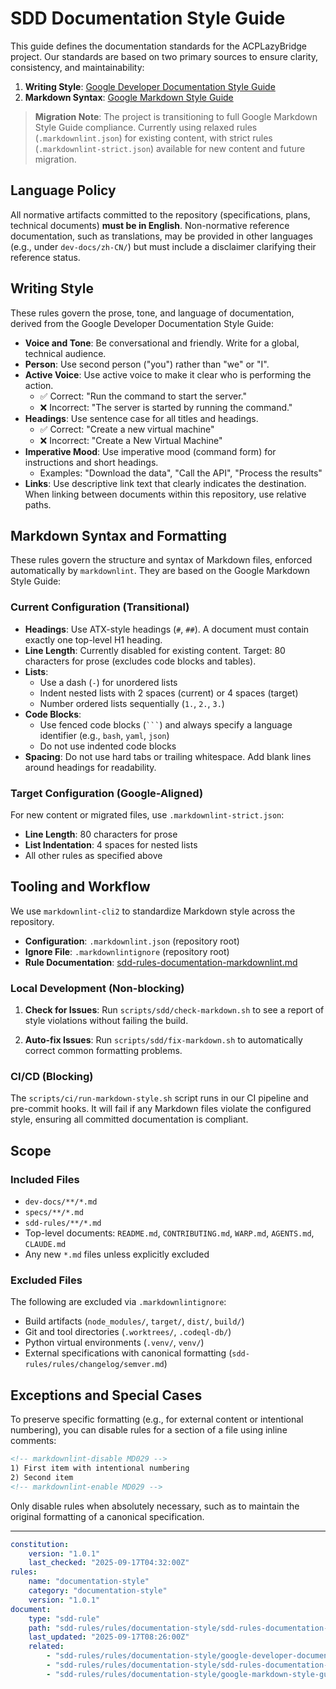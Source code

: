 # SDD Documentation Style Guide

This guide defines the documentation standards for the ACPLazyBridge
project. Our standards are based on two primary sources to ensure clarity,
consistency, and maintainability:

1. **Writing Style**: [Google Developer Documentation Style Guide][1]
2. **Markdown Syntax**: [Google Markdown Style Guide][2]

[1]: https://developers.google.com/style
[2]: https://google.github.io/styleguide/docguide/style.html

> **Migration Note**: The project is transitioning to full Google Markdown
> Style Guide compliance. Currently using relaxed rules (`.markdownlint.json`)
> for existing content, with strict rules (`.markdownlint-strict.json`)
> available for new content and future migration.

## Language Policy

All normative artifacts committed to the repository (specifications, plans,
technical documents) **must be in English**. Non-normative reference
documentation, such as translations, may be provided in other languages
(e.g., under `dev-docs/zh-CN/`) but must include a disclaimer clarifying
their reference status.

## Writing Style

These rules govern the prose, tone, and language of documentation, derived
from the Google Developer Documentation Style Guide:

- **Voice and Tone**: Be conversational and friendly. Write for a global,
    technical audience.
- **Person**: Use second person ("you") rather than "we" or "I".
- **Active Voice**: Use active voice to make it clear who is performing
    the action.
    - ✅ Correct: "Run the command to start the server."
    - ❌ Incorrect: "The server is started by running the command."
- **Headings**: Use sentence case for all titles and headings.
    - ✅ Correct: "Create a new virtual machine"
    - ❌ Incorrect: "Create a New Virtual Machine"
- **Imperative Mood**: Use imperative mood (command form) for instructions
    and short headings.
    - Examples: "Download the data", "Call the API", "Process the results"
- **Links**: Use descriptive link text that clearly indicates the
    destination. When linking between documents within this repository, use
    relative paths.

## Markdown Syntax and Formatting

These rules govern the structure and syntax of Markdown files, enforced
automatically by `markdownlint`. They are based on the Google Markdown Style
Guide:

### Current Configuration (Transitional)

- **Headings**: Use ATX-style headings (`#`, `##`). A document must contain
  exactly one top-level H1 heading.
- **Line Length**: Currently disabled for existing content. Target: 80
  characters for prose (excludes code blocks and tables).
- **Lists**:
    - Use a dash (`-`) for unordered lists
    - Indent nested lists with 2 spaces (current) or 4 spaces (target)
    - Number ordered lists sequentially (`1.`, `2.`, `3.`)
- **Code Blocks**:
    - Use fenced code blocks (` ``` `) and always specify a language
      identifier (e.g., `bash`, `yaml`, `json`)
    - Do not use indented code blocks
- **Spacing**: Do not use hard tabs or trailing whitespace. Add blank lines
  around headings for readability.

### Target Configuration (Google-Aligned)

For new content or migrated files, use `.markdownlint-strict.json`:

- **Line Length**: 80 characters for prose
- **List Indentation**: 4 spaces for nested lists
- All other rules as specified above

## Tooling and Workflow

We use `markdownlint-cli2` to standardize Markdown style across the
repository.

- **Configuration**: `.markdownlint.json` (repository root)
- **Ignore File**: `.markdownlintignore` (repository root)
- **Rule Documentation**:
    [sdd-rules-documentation-markdownlint.md](./sdd-rules-documentation-markdownlint.md)

### Local Development (Non-blocking)

1. **Check for Issues**: Run `scripts/sdd/check-markdown.sh` to see a report
   of style violations without failing the build.

2. **Auto-fix Issues**: Run `scripts/sdd/fix-markdown.sh` to automatically
   correct common formatting problems.

### CI/CD (Blocking)

The `scripts/ci/run-markdown-style.sh` script runs in our CI pipeline and
pre-commit hooks. It will fail if any Markdown files violate the configured
style, ensuring all committed documentation is compliant.

## Scope

### Included Files

- `dev-docs/**/*.md`
- `specs/**/*.md`
- `sdd-rules/**/*.md`
- Top-level documents: `README.md`, `CONTRIBUTING.md`, `WARP.md`,
    `AGENTS.md`, `CLAUDE.md`
- Any new `*.md` files unless explicitly excluded

### Excluded Files

The following are excluded via `.markdownlintignore`:

- Build artifacts (`node_modules/`, `target/`, `dist/`, `build/`)
- Git and tool directories (`.worktrees/`, `.codeql-db/`)
- Python virtual environments (`.venv/`, `venv/`)
- External specifications with canonical formatting
    (`sdd-rules/rules/changelog/semver.md`)

## Exceptions and Special Cases

To preserve specific formatting (e.g., for external content or intentional
numbering), you can disable rules for a section of a file using inline
comments:

```markdown
<!-- markdownlint-disable MD029 -->
1) First item with intentional numbering
2) Second item
<!-- markdownlint-enable MD029 -->
```

Only disable rules when absolutely necessary, such as to maintain the
original formatting of a canonical specification.

---

```yaml
constitution:
    version: "1.0.1"
    last_checked: "2025-09-17T04:32:00Z"
rules:
    name: "documentation-style"
    category: "documentation-style"
    version: "1.0.1"
document:
    type: "sdd-rule"
    path: "sdd-rules/rules/documentation-style/sdd-rules-documentation-style.md"
    last_updated: "2025-09-17T08:26:00Z"
    related:
        - "sdd-rules/rules/documentation-style/google-developer-documentation-style-guide.md"
        - "sdd-rules/rules/documentation-style/sdd-rules-documentation-markdownlint.md"
        - "sdd-rules/rules/documentation-style/google-markdown-style-guide.md"
```
